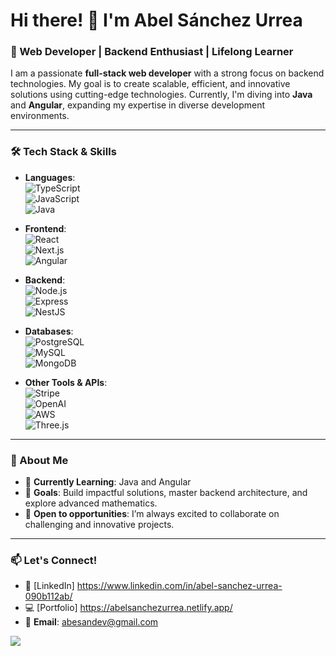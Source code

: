 # Hi there! 👋 I'm Abel Sánchez Urrea

### 🚀 Web Developer | Backend Enthusiast | Lifelong Learner

I am a passionate **full-stack web developer** with a strong focus on backend technologies. My goal is to create scalable, efficient, and innovative solutions using cutting-edge technologies. Currently, I'm diving into **Java** and **Angular**, expanding my expertise in diverse development environments.  

---

### 🛠️ Tech Stack & Skills

- **Languages**:  
  ![TypeScript](https://img.shields.io/badge/-TypeScript-3178C6?style=flat-square&logo=typescript&logoColor=white)  
  ![JavaScript](https://img.shields.io/badge/-JavaScript-F7DF1E?style=flat-square&logo=javascript&logoColor=black)  
  ![Java](https://img.shields.io/badge/-Java-007396?style=flat-square&logo=java&logoColor=white)

- **Frontend**:  
  ![React](https://img.shields.io/badge/-React-61DAFB?style=flat-square&logo=react&logoColor=black)  
  ![Next.js](https://img.shields.io/badge/-Next.js-000000?style=flat-square&logo=next.js&logoColor=white)  
  ![Angular](https://img.shields.io/badge/-Angular-DD0031?style=flat-square&logo=angular&logoColor=white)  

- **Backend**:  
  ![Node.js](https://img.shields.io/badge/-Node.js-339933?style=flat-square&logo=node.js&logoColor=white)  
  ![Express](https://img.shields.io/badge/-Express-000000?style=flat-square&logo=express&logoColor=white)  
  ![NestJS](https://img.shields.io/badge/-NestJS-E0234E?style=flat-square&logo=nestjs&logoColor=white)  

- **Databases**:  
  ![PostgreSQL](https://img.shields.io/badge/-PostgreSQL-336791?style=flat-square&logo=postgresql&logoColor=white)  
  ![MySQL](https://img.shields.io/badge/-MySQL-4479A1?style=flat-square&logo=mysql&logoColor=white)  
  ![MongoDB](https://img.shields.io/badge/-MongoDB-47A248?style=flat-square&logo=mongodb&logoColor=white)  

- **Other Tools & APIs**:  
  ![Stripe](https://img.shields.io/badge/-Stripe-008CDD?style=flat-square&logo=stripe&logoColor=white)  
  ![OpenAI](https://img.shields.io/badge/-OpenAI-412991?style=flat-square&logo=openai&logoColor=white)  
  ![AWS](https://img.shields.io/badge/-AWS-232F3E?style=flat-square&logo=amazon-aws&logoColor=white)  
  ![Three.js](https://img.shields.io/badge/-Three.js-000000?style=flat-square&logo=three.js&logoColor=white)  

---

### 🌟 About Me

- 🌱 **Currently Learning**: Java and Angular  
- 🎯 **Goals**: Build impactful solutions, master backend architecture, and explore advanced mathematics.  
- 💼 **Open to opportunities**: I’m always excited to collaborate on challenging and innovative projects.  

---

### 📫 Let's Connect!

- 💼 [LinkedIn] https://www.linkedin.com/in/abel-sanchez-urrea-090b112ab/
- 💻 [Portfolio] https://abelsanchezurrea.netlify.app/  
- 📧 **Email**: abesandev@gmail.com  




<img src="https://raw.githubusercontent.com/abelsanzdev/maurodesouza/output/snake.svg" />
